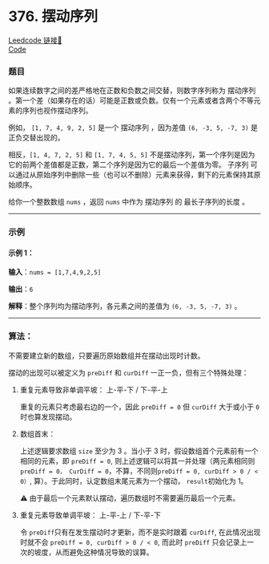 # 376. 摆动序列

[Leedcode 链接🔗](https://leetcode.cn/problems/wiggle-subsequence/description/)  
[Code](https://github.com/alstondu/lc/blob/main/376/376.cpp)

### 题目

如果连续数字之间的差严格地在正数和负数之间交替，则数字序列称为 摆动序列 。第一个差（如果存在的话）可能是正数或负数。仅有一个元素或者含两个不等元素的序列也视作摆动序列。

例如， ```[1, 7, 4, 9, 2, 5]``` 是一个 摆动序列 ，因为差值 ```(6, -3, 5, -7, 3)``` 是正负交替出现的。

相反，```[1, 4, 7, 2, 5]``` 和 ```[1, 7, 4, 5, 5]``` 不是摆动序列，第一个序列是因为它的前两个差值都是正数，第二个序列是因为它的最后一个差值为零。
子序列 可以通过从原始序列中删除一些（也可以不删除）元素来获得，剩下的元素保持其原始顺序。

给你一个整数数组 ```nums``` ，返回 ```nums``` 中作为 摆动序列 的 最长子序列的长度 。

---

### 示例
#### 示例 1：

**输入**：```nums = [1,7,4,9,2,5]```

**输出**：```6```

**解释**：整个序列均为摆动序列，各元素之间的差值为 ```(6, -3, 5, -7, 3)``` 。

---

### 算法：  

不需要建立新的数组，只要遍历原始数组并在摆动出现时计数。

摆动的出现可以被定义为 ```preDiff``` 和 ```curDiff``` 一正一负，但有三个特殊处理：

1. 重复元素导致非单调平坡： 上-平-下 / 下-平-上

	重复的元素只考虑最右边的一个，因此 ```preDiff = 0``` 但 ```curDiff``` 大于或小于 ```0``` 时也算发现摆动。
	
2. 数组首末：

	上述逻辑要求数组 ```size``` 至少为 3 。当小于 3 时，假设数组首个元素前有一个相同的元素，即 ```preDiff = 0```, 则上述逻辑可以将其一并处理（两元素相同则 ```preDiff = 0， CurDiff = 0```，不算，不同则```preDiff = 0, curDiff > 0 / < 0）```, 算）。于此同时，认定数组末尾元素为一个摆动， ```result```初始化为 1。

	⚠️ 由于最后一个元素默认摆动，遍历数组时不需要遍历最后一个元素。

3. 重复元素导致单调平坡： 上-平-上 / 下-平-下

	令 ```preDiff```只有在发生摆动时才更新，而不是实时跟着 ```curDiff```, 在此情况出现时就不会 ```preDiff = 0, curDiff > 0 / < 0```, 而此时 ```preDiff``` 只会记录上一次的坡度，从而避免这种情况导致的误算。